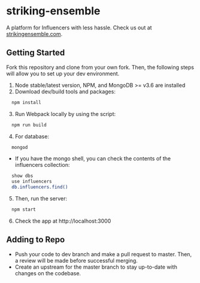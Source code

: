 # striking-ensemble

A platform for Influencers with less hassle. Check us out at [strikingensemble.com](http://www.strikingensemble.com).

## Getting Started

Fork this repository and clone from your own fork. Then, the following steps will allow you to set up your dev environment.

1. Node stable/latest version, NPM, and MongoDB >= v3.6 are installed
2. Download dev/build tools and packages:
```sh
  npm install
```
3. Run Webpack locally by using the script:
```sh
  npm run build
```
4. For database:
```sh
  mongod
```
  * If you have the mongo shell, you can check the contents of the influencers collection:
  ```sh
    show dbs
    use influencers
    db.influencers.find()
  ```
5. Then, run the server:
```sh
  npm start
```
6. Check the app at http://localhost:3000

## Adding to Repo

* Push your code to dev branch and make a pull request to master. Then, a review will be made before successful merging.
* Create an upstream for the master branch to stay up-to-date with changes on the codebase.
